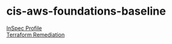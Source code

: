 # cis-aws-foundations-baseline

[InSpec Profile](https://github.com/mitre/cis-aws-foundations-baseline)			
[Terraform Remediation](https://github.com/mitre/cis-aws-foundations-hardening)


<Weather/>

